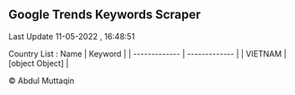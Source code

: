 

## Google Trends Keywords Scraper 
 
Last Update 11-05-2022 , 16:48:51

Country List :
 Name  | Keyword |
| ------------- | ------------- |
| VIETNAM | [object Object] |



© Abdul Muttaqin 
